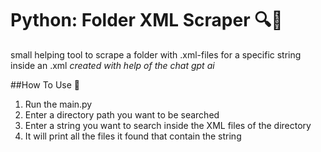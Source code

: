 # Python: Folder XML Scraper 🔍🐍
small helping tool to scrape a folder with .xml-files for a specific string inside an .xml
*created with help of the chat gpt ai* 

##How To Use 🚀
1. Run the main.py
2. Enter a directory path you want to be searched
3. Enter a string you want to search inside the XML files of the directory   
4. It will print all the files it found that contain the string
